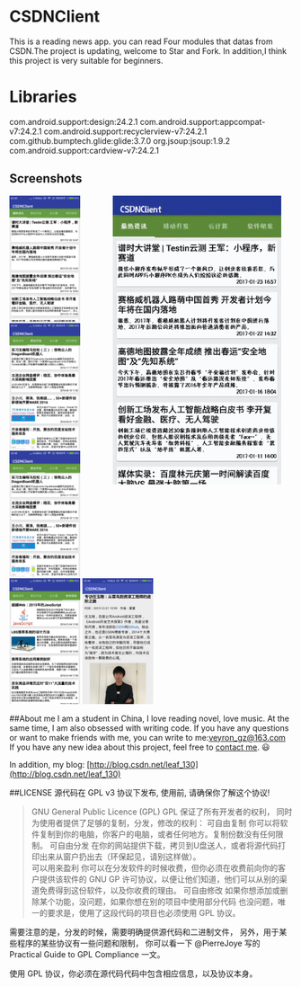# CSDNClient

This is a reading news app. you can read Four modules that datas from CSDN.The project is updating, welcome to Star and Fork.
In addition,I think this project is very suitable for beginners.

# Libraries
com.android.support:design:24.2.1
com.android.support:appcompat-v7:24.2.1
com.android.support:recyclerview-v7:24.2.1
com.github.bumptech.glide:glide:3.7.0
org.jsoup:jsoup:1.9.2
com.android.support:cardview-v7:24.2.1


## Screenshots
<img src="screenshots/gif1.gif" width="300" align="right" hspace="20">
<img src="screenshots/1.png" width="25%" />
<img src="screenshots/2.png" width="25%" />
<img src="screenshots/3.png" width="25%" />
<img src="screenshots/4.png" width="25%" />
<img src="screenshots/5.png" width="25%" />










##About me
I am a student in China, I love reading novel, love music. At the same time, I am also obsessed with writing code. If you have any questions or want to make friends with me, you can write to me:[veyron_gz@163.com](mailto:veyron_gz@163.com)
 If you have any new idea about this project, feel free to [contact me](mailto:veyron_gz@163.com). :smiley:

In addition, my blog: [http://blog.csdn.net/leaf_130](http://blog.csdn.net/leaf_130)

##LICENSE
源代码在 GPL v3 协议下发布, 使用前, 请确保你了解这个协议!
>GNU General Public Licence (GPL)
 GPL 保证了所有开发者的权利， 
 同时为使用者提供了足够的复制，分发，修改的权利： 
 可自由复制
 你可以将软件复制到你的电脑，你客户的电脑，或者任何地方。复制份数没有任何限制。 
 可自由分发
 在你的网站提供下载，拷贝到U盘送人，或者将源代码打印出来从窗户扔出去（环保起见，请别这样做）。  
 可以用来盈利
 你可以在分发软件的时候收费，但你必须在收费前向你的客户提供该软件的 GNU GP
 许可协议，以便让他们知道，他们可以从别的渠道免费得到这份软件，以及你收费的理由。
 可自由修改
 如果你想添加或删除某个功能，没问题，如果你想在别的项目中使用部分代码
 也没问题，唯一的要求是，使用了这段代码的项目也必须使用 GPL 协议。  
 
 需要注意的是，分发的时候，需要明确提供源代码和二进制文件，
 另外，用于某些程序的某些协议有一些问题和限制，
 你可以看一下 @PierreJoye 写的 Practical Guide to GPL Compliance 一文。  
 
 使用 GPL 协议，你必须在源代码代码中包含相应信息，以及协议本身。



